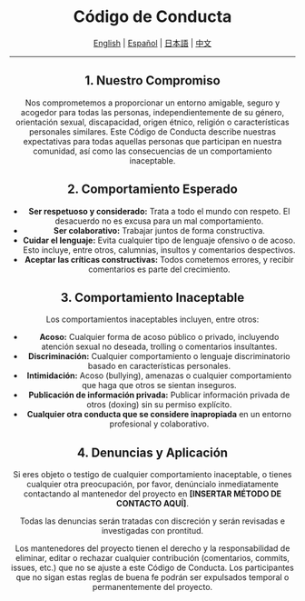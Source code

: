 <div align="center">

# Código de Conducta

[English](CODE_OF_CONDUCT.md) | [Español](CODE_OF_CONDUCT.es.md) | [日本語](CODE_OF_CONDUCT.ja.md) | [中文](CODE_OF_CONDUCT.zh.md)

---

## 1. Nuestro Compromiso

Nos comprometemos a proporcionar un entorno amigable, seguro y acogedor para todas las personas, independientemente de su género, orientación sexual, discapacidad, origen étnico, religión o características personales similares. Este Código de Conducta describe nuestras expectativas para todas aquellas personas que participan en nuestra comunidad, así como las consecuencias de un comportamiento inaceptable.

## 2. Comportamiento Esperado

-   **Ser respetuoso y considerado:** Trata a todo el mundo con respeto. El desacuerdo no es excusa para un mal comportamiento.
-   **Ser colaborativo:** Trabajar juntos de forma constructiva.
-   **Cuidar el lenguaje:** Evita cualquier tipo de lenguaje ofensivo o de acoso. Esto incluye, entre otros, calumnias, insultos y comentarios despectivos.
-   **Aceptar las críticas constructivas:** Todos cometemos errores, y recibir comentarios es parte del crecimiento.

## 3. Comportamiento Inaceptable

Los comportamientos inaceptables incluyen, entre otros:

-   **Acoso:** Cualquier forma de acoso público o privado, incluyendo atención sexual no deseada, trolling o comentarios insultantes.
-   **Discriminación:** Cualquier comportamiento o lenguaje discriminatorio basado en características personales.
-   **Intimidación:** Acoso (bullying), amenazas o cualquier comportamiento que haga que otros se sientan inseguros.
-   **Publicación de información privada:** Publicar información privada de otros (doxing) sin su permiso explícito.
-   **Cualquier otra conducta que se considere inapropiada** en un entorno profesional y colaborativo.

## 4. Denuncias y Aplicación

Si eres objeto o testigo de cualquier comportamiento inaceptable, o tienes cualquier otra preocupación, por favor, denúncialo inmediatamente contactando al mantenedor del proyecto en **[INSERTAR MÉTODO DE CONTACTO AQUÍ]**.

Todas las denuncias serán tratadas con discreción y serán revisadas e investigadas con prontitud.

Los mantenedores del proyecto tienen el derecho y la responsabilidad de eliminar, editar o rechazar cualquier contribución (comentarios, commits, issues, etc.) que no se ajuste a este Código de Conducta. Los participantes que no sigan estas reglas de buena fe podrán ser expulsados temporal o permanentemente del proyecto.

</div>